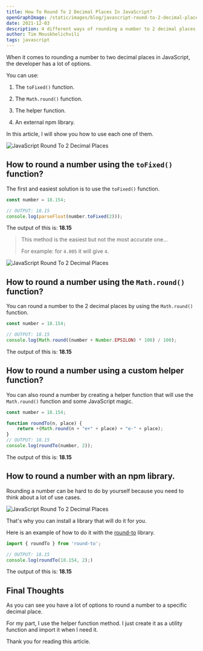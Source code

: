 ```yaml
---
title: How To Round To 2 Decimal Places In JavaScript?
openGraphImage: /static/images/blog/javascript-round-to-2-decimal-places/cover.png
date: 2021-12-03
description: 4 different ways of rounding a number to 2 decimal places in javascript.
author: Tim Mouskhelichvili
tags: javascript
---
```


When it comes to rounding a number to two decimal places in JavaScript, the developer has a lot of options.

You can use:

1. The `toFixed()` function.

2. The `Math.round()` function.

3. The helper function.

4. An external npm library.

In this article, I will show you how to use each one of them.

![JavaScript Round To 2 Decimal Places](/static/images/blog/javascript-round-to-2-decimal-places/cover.png)

<Summary />

## How to round a number using the `toFixed()` function?

The first and easiest solution is to use the `toFixed()` function.

```javascript
const number = 18.154;

// OUTPUT: 18.15
console.log(parseFloat(number.toFixed(2)));
```

The output of this is: **18.15**

> This method is the easiest but not the most accurate one...
>
> For example: for `4.005` it will give `4`.

![JavaScript Round To 2 Decimal Places](/static/images/blog/javascript-round-to-2-decimal-places/1.jpg)

## How to round a number using the `Math.round()` function?

You can round a number to the 2 decimal places by using the `Math.round()` function.

```javascript
const number = 18.154;

// OUTPUT: 18.15
console.log(Math.round((number + Number.EPSILON) * 100) / 100);
```

The output of this is: **18.15**

## How to round a number using a custom helper function?

You can also round a number by creating a helper function that will use the `Math.round()` function and some JavaScript magic.

```javascript
const number = 18.154;

function roundTo(n, place) {    
    return +(Math.round(n + "e+" + place) + "e-" + place);
}
// OUTPUT: 18.15
console.log(roundTo(number, 2));
```

The output of this is: **18.15**

## How to round a number with an npm library.

Rounding a number can be hard to do by yourself because you need to think about a lot of use cases.

![JavaScript Round To 2 Decimal Places](/static/images/blog/javascript-round-to-2-decimal-places/2.jpg)

That's why you can install a library that will do it for you.

Here is an example of how to do it with the [round-to](https://www.npmjs.com/package/round-to) library.

```javascript
import { roundTo } from 'round-to';

// OUTPUT: 18.15
console.log(roundTo(18.154, 2);)
```

The output of this is: **18.15**

## Final Thoughts

As you can see you have a lot of options to round a number to a specific decimal place.

For my part, I use the helper function method. I just create it as a utility function and import it when I need it.

Thank you for reading this article.